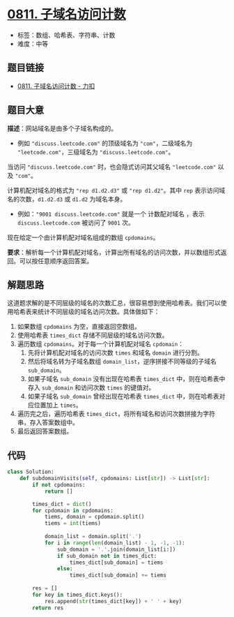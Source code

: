 # [0811. 子域名访问计数](https://leetcode.cn/problems/subdomain-visit-count/)

- 标签：数组、哈希表、字符串、计数
- 难度：中等

## 题目链接

- [0811. 子域名访问计数 - 力扣](https://leetcode.cn/problems/subdomain-visit-count/)

## 题目大意

**描述**：网站域名是由多个子域名构成的。

- 例如 `"discuss.leetcode.com"` 的顶级域名为 `"com"`，二级域名为 `"leetcode.com"`，三级域名为 `"discuss.leetcode.com"`。

当访问 `"discuss.leetcode.com"` 时，也会隐式访问其父域名 `"leetcode.com"` 以及 `"com"`。

计算机配对域名的格式为 `"rep d1.d2.d3"` 或 `"rep d1.d2"`。其中 `rep` 表示访问域名的次数，`d1.d2.d3` 或 `d1.d2` 为域名本身。

- 例如：`"9001 discuss.leetcode.com"` 就是一个 计数配对域名 ，表示 `discuss.leetcode.com` 被访问了 `9001` 次。

现在给定一个由计算机配对域名组成的数组 `cpdomains`。

**要求**：解析每一个计算机配对域名，计算出所有域名的访问次数，并以数组形式返回。可以按任意顺序返回答案。

## 解题思路

这道题求解的是不同层级的域名的次数汇总，很容易想到使用哈希表。我们可以使用哈希表来统计不同层级的域名访问次数。具体做如下：

1. 如果数组 `cpdomains` 为空，直接返回空数组。
2. 使用哈希表 `times_dict` 存储不同层级的域名访问次数。
3. 遍历数组 `cpdomains`。对于每一个计算机配对域名 `cpdomain`：
    1. 先将计算机配对域名的访问次数 `times` 和域名 `domain` 进行分割。
    2. 然后将域名转为子域名数组 `domain_list`，逆序拼接不同等级的子域名 `sub_domain`。
    3. 如果子域名 `sub_domain` 没有出现在哈希表 `times_dict` 中，则在哈希表中存入 `sub_domain` 和访问次数 `times` 的键值对。
    4. 如果子域名 `sub_domain` 曾经出现在哈希表 `times_dict` 中，则在哈希表对应位置加上 `times`。
4. 遍历完之后，遍历哈希表 `times_dict`，将所有域名和访问次数拼接为字符串，存入答案数组中。
5. 最后返回答案数组。

## 代码

```python
class Solution:
    def subdomainVisits(self, cpdomains: List[str]) -> List[str]:
        if not cpdomains:
            return []

        times_dict = dict()
        for cpdomain in cpdomains:
            tiems, domain = cpdomain.split()
            tiems = int(tiems)
            
            domain_list = domain.split('.')
            for i in range(len(domain_list) - 1, -1, -1):
                sub_domain = '.'.join(domain_list[i:])
                if sub_domain not in times_dict:
                    times_dict[sub_domain] = tiems
                else:
                    times_dict[sub_domain] += tiems
        
        res = []
        for key in times_dict.keys():
            res.append(str(times_dict[key]) + ' ' + key)
        return res
```

